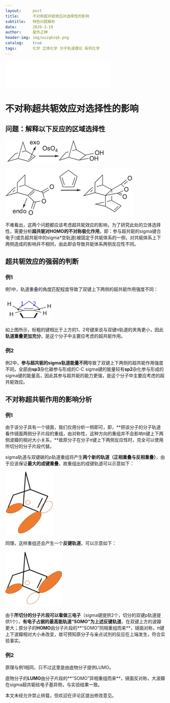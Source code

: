 ```yaml
---
layout:     post
title:      不对称超共轭效应对选择性的影响
subtitle:   特色问题解析
date:       2020-3-19
author:     星外之神
header-img: img/wszqkzqk.png
catalog:    true
tags:       化学 立体化学 分子轨道理论 有机化学
---
```


<iframe frameborder="no" border="0" marginwidth="0" marginheight="0" width="330" height="86" src="//music.163.com/outchain/player?type=2&id=1317420143&auto=1&height=66"></iframe>

# 不对称超共轭效应对选择性的影响

## 问题：解释以下反应的区域选择性

![例1](/img/不对称超共轭例子1.png)

![例2](/img/不对称超共轭例子2.png)

不难看出，这两个问题都应该考虑超共轭效应的影响，为了研究此处的立体选择性，需要分析**超共轭对HOMO的不对称极化作用**，即：参与超共轭的sigma键合电子(或负超共轭中的sigma*空轨道)被固定于共轭体系的一侧，对共轭体系上下两侧造成的影响并不相同，由此即会导致共轭体系两侧反应性不同。

## 超共轭效应的强弱的判断

### 例1

例1中，轨道重叠的角度匹配程度导致了双键上下两侧的超共轭作用强度不同：

![](/img/不对称超共轭述图1.png)

如上图所示，标粗的键相比于上方的1、2号键来说与双键π轨道的夹角更小，因此**轨道重叠更加充分**，是这个分子中主要应考虑的超共轭作用。

### 例2

例2中，**参与超共轭的sigma轨道能量不同**导致了双键上下两侧的超共轭作用强度不同，全部由**sp3**杂化碳参与形成的C-C sigma键的能量较有**sp2**杂化参与形成的sigma键的能量高，因此其参与超共轭的能力更强，是这个分子中主要应考虑的超共轭效应。

## 不对称超共轭作用的影响分析

### 例1

由于该分子具有一个镜面，我们仅用分析一侧即可，即，**把该分子的分子轨道看作镜面两侧分子片段的重组，由对称性，这种方向的重组并不会影响π键上下两侧波瓣的相对大小关系，**故原分子在分子π键上下两侧反应性时，完全可以使用所切分的分子片段代替。

sigma轨道与双键碳的p轨道重组将产生**两个新的轨道（正相重叠与反相重叠）**，由于应该保证**最大的成键重叠**，故重组出的成键轨道可以示意如下：

![](/img/不对称超共轭述图2.png)

同理，这样重组还会产生一个**反键轨道**，可以示意如下：

![](/img/不对称超共轭述图3.png)

由于**所切分的分子片段可以看做三电子**（sigma键提供2个，切分的双键p轨道提供1个），**有电子占据的最高能轨道“SOMO”为上述反键轨道**，在双键上方的波瓣更大；原分子的**HOMO**由分子片段的**“SOMO”同相重组而来**，镜面对称，π键上下波瓣相对大小未改变，故可预知原分子与亲点试剂的反应在上端发生，符合实验事实。

### 例2

原理与例1相同，只不过这里是由底物分子提供LUMO。

底物分子的**LUMO**由分子片段的**“SOMO”异相重组而来**，镜面反对称，大波瓣在sigma超共轭给电子基异侧，与实验结果一致。

本文未经允许禁止转载，但欢迎在评论区提出修改意见。

